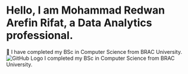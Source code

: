 # Hello, I am Mohammad Redwan Arefin Rifat, a Data Analytics professional.
🔭 I have completed my BSc in Computer Science from BRAC University.
![GitHub Logo](https://cdn.jsdelivr.net/gh/devicons/devicon/icons/github/github-original.svg)
I completed my BSc in Computer Science from BRAC University.





